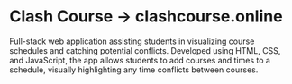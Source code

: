 # Clash Course -> clashcourse.online

Full-stack web application assisting students in visualizing course schedules and catching potential conflicts. Developed using HTML, CSS, and JavaScript, the app allows students to add courses and times to a schedule, visually highlighting any time conflicts between courses.
